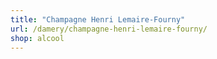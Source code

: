 ```yaml
---
title: "Champagne Henri Lemaire-Fourny"
url: /damery/champagne-henri-lemaire-fourny/
shop: alcool
---
```

